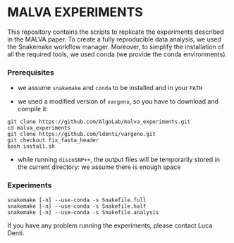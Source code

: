 # MALVA EXPERIMENTS

This repository contains the scripts to replicate the experiments
described in the MALVA paper.  To create a fully reproducible data
analysis, we used the Snakemake workflow manager.  Moreover, to
simplify the installation of all the required tools, we used conda (we
provide the conda environments).

### Prerequisites

- we assume `snakemake` and `conda` to be installed and in your `PATH`

- we used a modified version of `vargeno`, so you have to download and
  compile it:
```
git clone https://github.com/AlgoLab/malva_experiments.git
cd malva_experiments
git clone https://github.com/ldenti/vargeno.git
git checkout fix_fasta_header
bash install.sh
```

- while running `discoSNP++`, the output files will be temporarily
  stored in the current directory: we assume there is enough space


### Experiments
```
snakemake [-n] --use-conda -s Snakefile.full
snakemake [-n] --use-conda -s Snakefile.half
snakemake [-n] --use-conda -s Snakefile.analysis
```

If you have any problem running the experiments, please contact Luca
Denti.